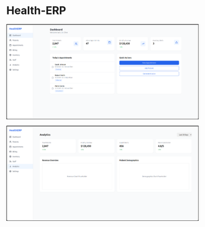 # Health-ERP

![Health ERP](Demo%20Image/Health-ERP.png)

![Health ERP](Demo%20Image/HealthERP.png)
